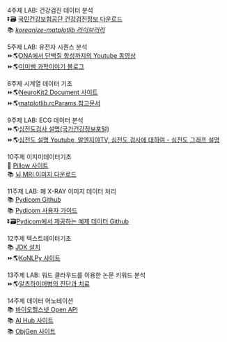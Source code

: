 4주제 LAB: 건강검진 데이터 분석  
⏬🗃️ [국민건강보험공단 건강검진정보 다운로드](https://www.data.go.kr/data/15007122/fileData.do)  
📚 [*koreanize-matplotlib 라이브러리*](https://github.com/seongminp/koreanize-matplotlib)

5주제 LAB: 유전자 시퀀스 분석  
⏩🌎[DNA에서 단백질 합성까지의 Youtube 동영상](https://youtu.be/gG7uCskUOrA?si=0nB6a__nbt0jI1Gu)  
⏩🌎[미미쌤 과학이야기 블로그](https://m.blog.naver.com/sangmi001/222390415116)

6주제 시계열 데이터 기초  
⏩🌎[NeuroKit2 Document 사이트](https://neuropsychology.github.io/NeuroKit/)  
⏩🌎[matplotlib.rcParams 참고문서](https://matplotlib.org/stable/api/matplotlib_configuration_api.html#matplotlib.rcParams)

9주제 LAB: ECG 데이터 분석  
⏩🌎[심전도검사 설명(국가건강정보포털)](https://health.kdca.go.kr/healthinfo/biz/health/gnrlzHealthInfo/gnrlzHealthInfo/gnrlzHealthInfoView.do?cntnts_sn=3827)  
⏩🌎[심전도 설명 Youtube, 알엔지야TV, 심전도 검사에 대하여 - 심전도 그래프 설명](https://www.youtube.com/watch?v=YlEDz0_xQ4M)

10주제 이지미데이터기초  
📖 [Pillow 사이트](https://pillow.readthedocs.io/en/stable/)  
📚 [뇌 MRI 이미지 다운로드](https://www.frontiersin.org/files/Articles/640239/fneur-12-640239-HTML/image_m/fneur-12-640239-g001.jpg)

11주제 LAB: 폐 X-RAY 이미지 데이터 처리  
📚 [Pydicom Github](https://github.com/pydicom/pydicom)  
📚 [Pydicom 사용자 가이드](https://pydicom.github.io/pydicom/stable/guides/user/index.html)  
⏬🗃️[Pydicom에서 제공하는 예제 데이터 Github](https://github.com/pydicom/pydicom-data/tree/master/data_store/data)

12주제 텍스트데이터기초  
📚 [JDK 설치](https://www.oracle.com/java/technologies/downloads/#jdk20-windows)  
⏩🌎[KoNLPy 사이트](https://konlpy.org/ko/latest/index.html)

13주제 LAB: 워드 클라우드를 이용한 논문 키워드 분석  
⏩🌎[알츠하이머병의 진단과 치료](https://www.jksronline.org/DOIx.php?id=10.3348/jksr.2024.0146)

14주제 데이터 어노테이션  
📚 [바이오헬스넷 Open API](https://edu.kohi.or.kr/biohealthnet/openapi/BD_selectOpenapi.do)  
📚 [AI Hub 사이트](https://www.aihub.or.kr)  
📚 [ObjGen 사이트](https://www.objgen.com/json/local/design)
